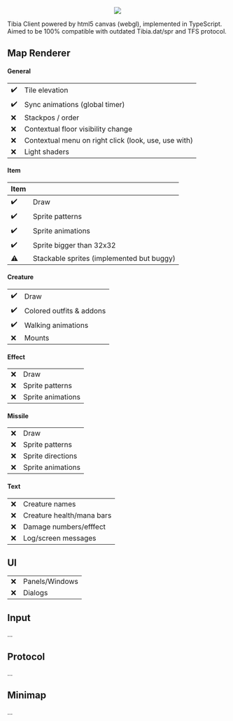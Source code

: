 <p align="center"><img src="demo.gif" /></p>

Tibia Client powered by html5 canvas (webgl), implemented in TypeScript.  
Aimed to be 100% compatible with outdated Tibia.dat/spr and TFS protocol.

## Map Renderer

#### General

|                    |                                                      |
| ------------------ | ---------------------------------------------------- |
| :heavy_check_mark: | Tile elevation                                       |
| :heavy_check_mark: | Sync animations (global timer)                       |
| :x:                | Stackpos / order                                     |
| :x:                | Contextual floor visibility change                   |
| :x:                | Contextual menu on right click (look, use, use with) |
| :x:                | Light shaders                                        |

#### Item

| Item               |                                           |
| ------------------ | ----------------------------------------- |
| :heavy_check_mark: | Draw                                      |
| :heavy_check_mark: | Sprite patterns                           |
| :heavy_check_mark: | Sprite animations                         |
| :heavy_check_mark: | Sprite bigger than 32x32                  |
| :warning:          | Stackable sprites (implemented but buggy) |

#### Creature

|                    |                          |
| ------------------ | ------------------------ |
| :heavy_check_mark: | Draw                     |
| :heavy_check_mark: | Colored outfits & addons |
| :heavy_check_mark: | Walking animations       |
| :x:                | Mounts                   |

#### Effect

|     |                   |
| --- | ----------------- |
| :x: | Draw              |
| :x: | Sprite patterns   |
| :x: | Sprite animations |

#### Missile

|     |                   |
| --- | ----------------- |
| :x: | Draw              |
| :x: | Sprite patterns   |
| :x: | Sprite directions |
| :x: | Sprite animations |

#### Text

|     |                           |
| --- | ------------------------- |
| :x: | Creature names            |
| :x: | Creature health/mana bars |
| :x: | Damage numbers/efffect    |
| :x: | Log/screen messages       |

## UI

|     |                |
| --- | -------------- |
| :x: | Panels/Windows |
| :x: | Dialogs        |

## Input

...

## Protocol

...

## Minimap

...
